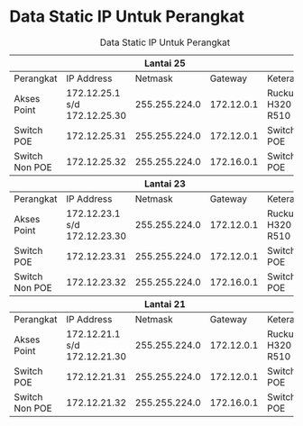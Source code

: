 # Data Static IP Untuk Perangkat


<table>
	<caption>Data Static IP Untuk Perangkat</caption>
	<thead>
		<tr>
			<th colspan="5">Lantai 25</th>
		</tr>
	</thead>
	<tbody>
		<tr>
			<td>Perangkat</td>
			<td>IP Address</td>
			<td>Netmask</td>
			<td>Gateway</td>
			<td>Keterangan</td>
		</tr>
		<tr>
			<td>Akses Point</td>
			<td>172.12.25.1 s/d 172.12.25.30</td>
			<td>255.255.224.0</td>
			<td>172.12.0.1</td>
			<td>Ruckus H320 & R510</td>
		</tr>
		<tr>
			<td>Switch POE</td>
			<td>172.12.25.31</td>
			<td>255.255.224.0</td>
			<td>172.12.0.1</td>
			<td>Switch POE</td>
		</tr>
		<tr>
			<td>Switch Non POE</td>
			<td>172.12.25.32</td>
			<td>255.255.224.0</td>
			<td>172.16.0.1</td>
			<td>Switch Non POE</td>
		</tr>
	</tbody>
	<thead>
		<tr>
			<th colspan="5">Lantai 23</th>
		</tr>
	</thead>
	<tbody>
		<tr>
			<td>Perangkat</td>
			<td>IP Address</td>
			<td>Netmask</td>
			<td>Gateway</td>
			<td>Keterangan</td>
		</tr>
		<tr>
			<td>Akses Point</td>
			<td>172.12.23.1 s/d 172.12.23.30</td>
			<td>255.255.224.0</td>
			<td>172.12.0.1</td>
			<td>Ruckus H320 & R510</td>
		</tr>
		<tr>
			<td>Switch POE</td>
			<td>172.12.23.31</td>
			<td>255.255.224.0</td>
			<td>172.12.0.1</td>
			<td>Switch POE</td>
		</tr>
		<tr>
			<td>Switch Non POE</td>
			<td>172.12.23.32</td>
			<td>255.255.224.0</td>
			<td>172.16.0.1</td>
			<td>Switch Non POE</td>
		</tr>
	</tbody>
	<thead>
		<tr>
			<th colspan="5">Lantai 21</th>
		</tr>
	</thead>
	<tbody>
		<tr>
			<td>Perangkat</td>
			<td>IP Address</td>
			<td>Netmask</td>
			<td>Gateway</td>
			<td>Keterangan</td>
		</tr>
		<tr>
			<td>Akses Point</td>
			<td>172.12.21.1 s/d 172.12.21.30</td>
			<td>255.255.224.0</td>
			<td>172.12.0.1</td>
			<td>Ruckus H320 & R510</td>
		</tr>
		<tr>
			<td>Switch POE</td>
			<td>172.12.21.31</td>
			<td>255.255.224.0</td>
			<td>172.12.0.1</td>
			<td>Switch POE</td>
		</tr>
		<tr>
			<td>Switch Non POE</td>
			<td>172.12.21.32</td>
			<td>255.255.224.0</td>
			<td>172.16.0.1</td>
			<td>Switch Non POE</td>
		</tr>
	</tbody>
</table>